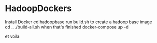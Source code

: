# HadoopDockers
Install Docker
cd hadoopbase 
run build.sh to create a hadoop base image
cd ..
./build-all.sh
when that's finished docker-compose up -d

et voila
